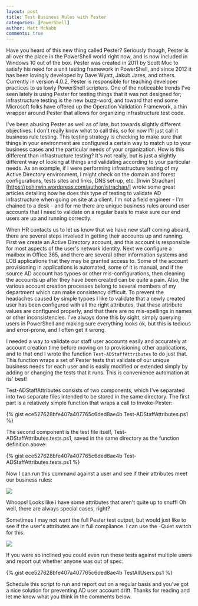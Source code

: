```yaml
---
layout: post
title: Test Business Rules with Pester
categories: [PowerShell]
author: Matt McNabb
comments: true
---
```


[tests]: /assets/media/Test-ADStaffAttributes.png
[quiet]: /assets/media/Test-ADStaffAttributesQuiet.png

Have you heard of this new thing called Pester? Seriously though, Pester is all over the place in the PowerShell world right now, and is now included in Windows 10 out of the box. Pester was created in 2011 by Scott Muc to satisfy his need for a unit testing framework in PowerShell, and since 2012 it has been lovingly developed by Dave Wyatt, Jakub Jares, and others. Currently in version 4.0.2, Pester is responsible for teaching developer practices to us lowly PowerShell scripters. One of the noticeable trends I've seen lately is using Pester for testing things that it was not designed for; infrastructure testing is the new buzz-word, and toward that end some Microsoft folks have offered up the Operation Validation Framework, a thin wrapper around Pester that allows for organizing infrastructure test code.

I've been abusing Pester as well as of late, but towards slightly different objectives. I don't really know what to call this, so for now I'll just call it business rule testing. This testing strategy is checking to make sure that things in your environment are configured a certain way to match up to your business cases and the particular needs of your organization. How is this different than infrastructure testing? It's not really, but is just a slightly different way of looking at things and validating according to your particular needs. As an example, if I were performing infrastructure testing of my Active Directory environment, I might check on the domain and forest configurations, tests sites and links, DNS set-up, etc. [Irwin Strachan][https://pshirwin.wordpress.com/author/istrachan/] wrote some great articles detailing how he does this type of testing to validate AD infrastructure when going on site at a client. I'm not a field engineer - I'm chained to a desk - and for me there are unique business rules around user accounts that I need to validate on a regular basis to make sure our end users are up and running correctly.

When HR contacts us to let us know that we have new staff coming aboard, there are several steps involved in getting their accounts up and running. First we create an Active Directory account, and this account is responsible for most aspects of the user's network identity. Next we configure a mailbox in Office 365, and there are several other information systems and LOB applications that they may be granted access to. Some of the account provisioning in applications is automated, some of it is manual, and if the source AD account has typoes or other mis-configurations, then cleaning the accounts up after they have been created can be quite a pain. Also, the various account creation processes belong to several members of my department which can make consistency difficult. To prevent the headaches caused by simple typoes I like to validate that a newly created user has been configured with all the right attributes, that these attribute values are configured properly, and that there are no mis-spellings in names or other inconsistencies. I've always done this by sight, simply querying users in PowerShell and making sure everything looks ok, but this is tedious and error-prone, and I often get it wrong.

I needed a way to validate our staff user accounts easily and accurately at account creation time before moving on to provisioning other applications, and to that end I wrote the function `Test-ADStaffAttributes` to do just that. This function wraps a set of Pester tests that validate of our unique business needs for each user and is easily modified or extended simply by adding or changing the tests that it runs. This is convenience automation at its' best!

Test-ADStaffAttributes consists of two components, which I've separated into two separate files intended to be stored in the same directory. The first part is a relatively simple function that wraps a call to Invoke-Pester:

{% gist ece527628bfe407a407765c6ded8ae4b Test-ADStaffAttributes.ps1 %}

The second component is the test file itself, Test-ADStaffAttributes.tests.ps1, saved in the same directory as the function definition above:

{% gist ece527628bfe407a407765c6ded8ae4b Test-ADStaffAttributes.tests.ps1 %}

Now I can run this command against a user and see if their attributes meet our business rules:

![][tests]

Whoops! Looks like i have some attributes that aren't quite up to snuff! Oh well, there are always special cases, right?

Sometimes I may not want the full Pester test output, but would just like to see if the user's attributes are in full compliance. I can use the -Quiet switch for this:

![][quiet]

If you were so inclined you could even run these tests against multiple users and report out whether anyone was out of spec:

{% gist ece527628bfe407a407765c6ded8ae4b TestAllUsers.ps1 %}

Schedule this script to run and report out on a regular basis and you've got a nice solution for preventing AD user account drift. Thanks for reading and let me know what you think in the comments below.
